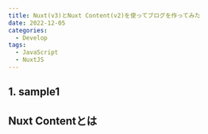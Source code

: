 ```yaml
---
title: Nuxt(v3)とNuxt Content(v2)を使ってブログを作ってみた
date: 2022-12-05
categories:
  - Develop
tags:
  - JavaScript
  - NuxtJS
---
```

## 1. sample1
## Nuxt Contentとは
